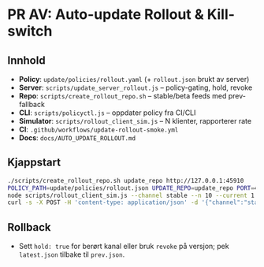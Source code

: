 # PR AV: Auto-update Rollout & Kill-switch

## Innhold
- **Policy**: `update/policies/rollout.yaml` (+ `rollout.json` brukt av server)
- **Server**: `scripts/update_server_rollout.js` – policy-gating, hold, revoke
- **Repo**: `scripts/create_rollout_repo.sh` – stable/beta feeds med prev-fallback
- **CLI**: `scripts/policyctl.js` – oppdater policy fra CI/CLI
- **Simulator**: `scripts/rollout_client_sim.js` – N klienter, rapporterer rate
- **CI**: `.github/workflows/update-rollout-smoke.yml`
- **Docs**: `docs/AUTO_UPDATE_ROLLOUT.md`

## Kjappstart
```bash
./scripts/create_rollout_repo.sh update_repo http://127.0.0.1:45910
POLICY_PATH=update/policies/rollout.json UPDATE_REPO=update_repo PORT=45910 node scripts/update_server_rollout.js &
node scripts/rollout_client_sim.js --channel stable --n 10 --current 1.0.0
curl -s -X POST -H 'content-type: application/json' -d '{"channel":"stable","hold":true}' http://127.0.0.1:45910/admin/hold
```

## Rollback
- Sett `hold: true` for berørt kanal eller bruk `revoke` på versjon; pek `latest.json` tilbake til `prev.json`.
